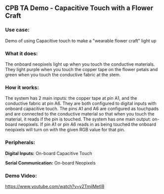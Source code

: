 ## CPB TA Demo - Capacitive Touch with a Flower Craft

### Use case: 
Demo of using Capacitive touch to make a "wearable flower craft" light up

### What it does: 
The onboard neopixels light up when you touch the conductive materials. They light purple when you touch the copper tape on the flower petals and green when you touch the conductive fabric at the stem.

### How it works:
The system has 2 main inputs: the copper tape at pin A1, and the conductive fabric at pin A6. They are both configured to digital inputs with onboard capacitive touch. The pins A1 and A6 are configured as touchpads and are connected to the conductive material so that when you touch the material, it reads if the pin is touched. 
The system has one main output: on-board neopixels. If pin A1 or pin A6 reads in as being touched the onboard neopixels will turn on with the given RGB value for that pin. 

### Peripherals:

**Digital Inputs:**
On-board Capacitive Touch

**Serial Communication:**
On-board Neopixels

### Demo Video: 
https://www.youtube.com/watch?v=y2TmjlMetl8 

